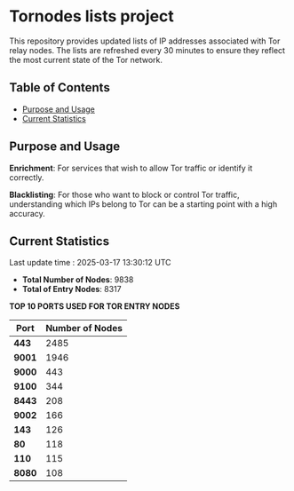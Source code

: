 # Tornodes lists project

This repository provides updated lists of IP addresses associated with Tor relay nodes. The lists are refreshed every 30 minutes to ensure they reflect the most current state of the Tor network.

## Table of Contents

- [Purpose and Usage](#purpose-and-usage)
- [Current Statistics](#current-statistics)


## Purpose and Usage

**Enrichment**: For services that wish to allow Tor traffic or identify it correctly.

**Blacklisting**: For those who want to block or control Tor traffic, understanding which IPs belong to Tor can be a starting point with a high accuracy.

## Current Statistics

Last update time : 2025-03-17 13:30:12 UTC

- **Total Number of Nodes**: 9838
- **Total of Entry Nodes**: 8317

**TOP 10 PORTS USED FOR TOR ENTRY NODES**

| **Port** | **Number of Nodes** |
|------|-----------------|
| **443**   | 2485  |
| **9001**   | 1946  |
| **9000**   | 443  |
| **9100**   | 344  |
| **8443**   | 208  |
| **9002**   | 166  |
| **143**   | 126  |
| **80**   | 118  |
| **110**   | 115  |
| **8080**   | 108  |

